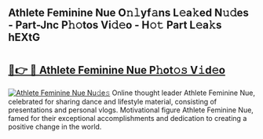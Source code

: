 ## Athlete Feminine Nue O𝚗𝚕yf𝚊ns L𝚎a𝚔ed N𝚞𝚍es - Part-Jnc P𝚑𝚘tos Vi𝚍𝚎o - H𝚘𝚝 Part L𝚎a𝚔s hEXtG

# <h2><a href="http://kf2h1j.oniu.top/?m=Athlete+Feminine+Nue">🔗👉 🔴 Athlete Feminine Nue P𝚑ot𝚘𝚜 V𝚒d𝚎o</a></h2>

[![Athlete Feminine Nue Nu𝚍e𝚜](https://i.imgur.com/0qMVB7G.gif)](http://kf2h1j.oniu.top/?m=Athlete+Feminine+Nue)
Online thought leader Athlete Feminine Nue, celebrated for sharing dance and lifestyle material, consisting of presentations and personal vlogs. Motivational figure Athlete Feminine Nue, famed for their exceptional accomplishments and dedication to creating a positive change in the world.  

